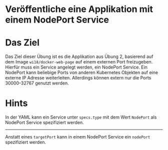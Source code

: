 Veröffentliche eine Applikation mit einem NodePort Service
=====

Das Ziel
========
Das Ziel dieser Übung ist es die Applikation aus Übung 2, basierend auf dem Image `wi18/docker-web-page` auf einem 
externen Port freizugeben.
Hierfür muss ein Service angelegt werden, ein NodePort Service.
Ein NodePort kann beliebige Ports von anderen Kubernetes Objekten auf eine externe IP Adresse weiterleiten.
Allerdings können extern nur die Ports 30000-32767 genutzt werden. 

Hints
=====

In der YAML kann ein Service unter `specs.type` mit dem Wert `NodePort` als NodePort Service spezifiziert werden.

---

Anstatt eines `targetPort` kann in einem NodePort Service ein `nodePort` spezifiziert werden.

